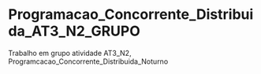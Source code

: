 # Programacao_Concorrente_Distribuida_AT3_N2_GRUPO
Trabalho em grupo atividade AT3_N2, Programcacao_Concorrente_Distribuida_Noturno
